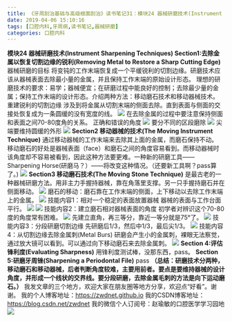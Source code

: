 ```yaml
---
title: 《牙周刮治基础与高级根面刮治》读书笔记31：模块24 器械研磨技术(Instrument Sharpening Techniques)
date: 2019-04-06 15:10:16
tags: [口腔内科,牙周病,读书笔记,器械研磨]
categories: 口腔内科
---
```

**模块24 器械研磨技术(Instrument Sharpening Techniques)
Section1:去除金属以恢复切割边缘的锐利(Removing Metal to Restore a Sharp Cutting Edge)**
器械研磨的目标
将变钝的工作末端恢复成一个平缓锐利的切割边缘。研磨技术应该从器械表面去除最小量的金属，并且保持工作末端的原始设计形态。
理想的研磨技术的要求：易学；器械便宜；在研磨过程中能良好的控制；去除最少量的金属；保持工作末端的设计形态。介绍两种方法：移动磨石技术和移动器械技术。
重建锐利的切割边缘
涉及到将金属从切割末端的侧面去除。直到表面与侧面的交接处恢复成为一条圆缓的没有宽度的线。
![](https://zymblog-1258069789.cos.ap-chengdu.myqcloud.com/blog0116-yxgzjc31/01.jpg)
在去除金属的过程中要注意保持侧面和表面之间70-80度角的关系。
正确和错误的角度
![](https://zymblog-1258069789.cos.ap-chengdu.myqcloud.com/blog0116-yxgzjc31/02.jpg) 
要分不同的区段磨除
![](https://zymblog-1258069789.cos.ap-chengdu.myqcloud.com/blog0116-yxgzjc31/03.jpg)
尖端要维持圆缓的外形
![](https://zymblog-1258069789.cos.ap-chengdu.myqcloud.com/blog0116-yxgzjc31/04.jpg)
**Section2 移动器械的技术(The Moving Instrument Technique)**
通过移动器械的工作末端来去除其上面的金属，而磨石保持不动。
移动磨石的好处是器械表面（face）和磨石之间的角度容易看到。而移动器械时该角度却不容易被看到，因此这种方法要更难。一种新的研磨工具——Sharpening Horse(研磨马？）——将改变这种情况。（还要新工具啊？pass算了。)
![](https://zymblog-1258069789.cos.ap-chengdu.myqcloud.com/blog0116-yxgzjc31/05.jpg)
**Section3 移动磨石技术(The Moving Stone Technique)**
是最古老的一种器械研磨方法。用非主力手握持器械，靠在角落里支撑。另一只手握持磨石并在侧面移动。
![](https://zymblog-1258069789.cos.ap-chengdu.myqcloud.com/blog0116-yxgzjc31/06.jpg)
磨石的移动：磨石靠在工作末端的侧面，上下移动以去除工作末端上的金属。
![](https://zymblog-1258069789.cos.ap-chengdu.myqcloud.com/blog0116-yxgzjc31/07.jpg)
技能内容1：相对一个稳定的表面放置器械
器械的表面与工作台面平行。
![](https://zymblog-1258069789.cos.ap-chengdu.myqcloud.com/blog0116-yxgzjc31/08.jpg)
![](https://zymblog-1258069789.cos.ap-chengdu.myqcloud.com/blog0116-yxgzjc31/09.jpg)
技能内容2：建立磨石相对器械表面的角度
初学者对辨识这个70-80度的角度常有困难。
![](https://zymblog-1258069789.cos.ap-chengdu.myqcloud.com/blog0116-yxgzjc31/10.jpg)
先建立直角，再三等分，靠近一等分就是75°了。
![](https://zymblog-1258069789.cos.ap-chengdu.myqcloud.com/blog0116-yxgzjc31/11.jpg)
技能内容3：分段研磨切割边缘
先研磨后1/3，然后中1/3，最后尖1/3。
![](https://zymblog-1258069789.cos.ap-chengdu.myqcloud.com/blog0116-yxgzjc31/12.jpg)
技能内容4：从切割边缘去除金属刺(Metal Burs)
研磨会产生小的金属刺，裸眼无法察觉，通过放大镜可以看到。可以通过向下移动磨石来去除金属刺。
![](https://zymblog-1258069789.cos.ap-chengdu.myqcloud.com/blog0116-yxgzjc31/13.jpg)
**Section 4:评估锋利度(Evaluating Sharpness)**
用锋利度测试棒，没那东西，pass。
**Section 5:研磨牙周锉(Sharpening a Periodontal File)**
pass
**（总结：研磨技术分两种，移动磨石和移动器械，后者判断角度较难，主要用前者。要点是要维持器械的设计角度，并形成一个线状的交界线。要分段研磨，去除金属毛刺的方法是向下运动磨石。）**
我发文章的三个地方，欢迎大家在朋友圈等地方分享，欢迎点“好看”。谢谢。
我的个人博客地址：https://zwdnet.github.io
我的CSDN博客地址：https://blog.csdn.net/zwdnet
我的微信个人订阅号：赵瑜敏的口腔医学学习园地
![](https://zymblog-1258069789.cos.ap-chengdu.myqcloud.com/other/wx.jpg)